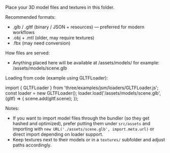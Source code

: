 Place your 3D model files and textures in this folder.

Recommended formats:

- .glb / .gltf (binary / JSON + resources) — preferred for modern workflows
- .obj + .mtl (older, may require textures)
- .fbx (may need conversion)

How files are served:

- Anything placed here will be available at /assets/models/<filename>
  for example: /assets/models/scene.glb

Loading from code (example using GLTFLoader):

import { GLTFLoader } from 'three/examples/jsm/loaders/GLTFLoader.js';
const loader = new GLTFLoader();
loader.load('/assets/models/scene.glb', (gltf) => {
scene.add(gltf.scene);
});

Notes:

- If you want to import model files through the bundler (so they get hashed and optimized), prefer putting them under `src/assets` and importing with `new URL('./assets/scene.glb', import.meta.url)` or direct import depending on loader support.
- Keep textures next to their models or in a `textures/` subfolder and adjust paths accordingly.
